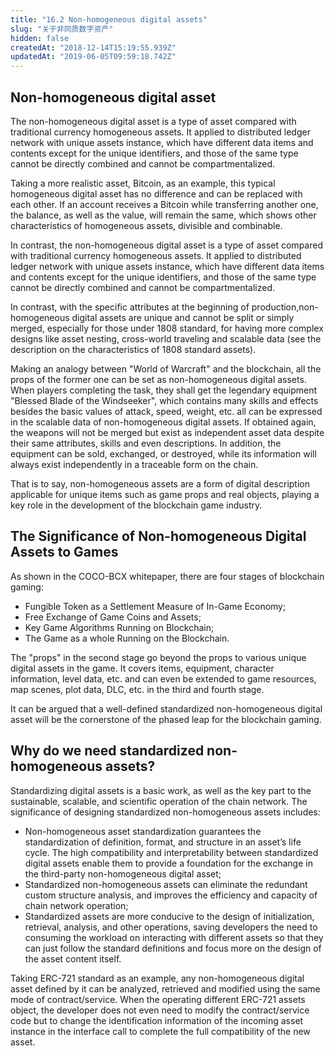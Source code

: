```yaml
---
title: "16.2 Non-homogeneous digital assets"
slug: "关于非同质数字资产"
hidden: false
createdAt: "2018-12-14T15:19:55.939Z"
updatedAt: "2019-06-05T09:59:18.742Z"
---
```

## Non-homogeneous digital asset

The non-homogeneous digital asset is a type of asset compared with traditional currency homogeneous assets. It applied to distributed ledger network with unique assets instance, which have different data items and contents except for the unique identifiers, and those of the same type cannot be directly combined and cannot be compartmentalized.

Taking a more realistic asset, Bitcoin, as an example, this typical homogeneous digital asset has no difference and can be replaced with each other. If an account receives a Bitcoin while transferring another one, the balance, as well as the value, will remain the same, which shows other characteristics of homogeneous assets, divisible and combinable.

In contrast, the non-homogeneous digital asset is a type of asset compared with traditional currency homogeneous assets. It applied to distributed ledger network with unique assets instance, which have different data items and contents except for the unique identifiers, and those of the same type cannot be directly combined and cannot be compartmentalized.

In contrast, with the specific attributes at the beginning of production,non-homogeneous digital assets are unique and cannot be split or simply merged, especially for those under 1808 standard, for having more complex designs like asset nesting, cross-world traveling and scalable data (see the description on the characteristics of 1808 standard assets).

Making an analogy between "World of Warcraft" and the blockchain, all the props of the former one can be set as non-homogeneous digital assets. When players completing the task, they shall get the legendary equipment "Blessed Blade of the Windseeker", which contains many skills and effects besides the basic values of attack, speed, weight, etc. all can be expressed in the scalable data of non-homogeneous digital assets. If obtained again, the weapons will not be merged but exist as independent asset data despite their same attributes, skills and even descriptions. In addition, the equipment can be sold, exchanged, or destroyed, while its information will always exist independently in a traceable form on the chain.

That is to say, non-homogeneous assets are a form of digital description applicable for unique items such as game props and real objects, playing a key role in the development of the blockchain game industry.

##  The Significance of Non-homogeneous Digital Assets to Games

As shown in the COCO-BCX whitepaper, there are four stages of blockchain gaming:
  * Fungible Token as a Settlement Measure of In-Game Economy;
  * Free Exchange of Game Coins and Assets;
  * Key Game Algorithms Running on Blockchain;
  * The Game as a whole Running on the Blockchain.

The "props" in the second stage go beyond the props to various unique digital assets in the game. It covers items, equipment, character information, level data, etc. and can even be extended to game resources, map scenes, plot data, DLC, etc. in the third and fourth stage.

It can be argued that a well-defined standardized non-homogeneous digital asset will be the cornerstone of the phased leap for the blockchain gaming.

## Why do we need standardized non-homogeneous assets?

Standardizing digital assets is a basic work, as well as the key part to the sustainable, scalable, and scientific operation of the chain network. The significance of designing standardized non-homogeneous assets includes:

  * Non-homogeneous asset standardization guarantees the standardization of definition, format, and structure in an asset’s life cycle. The high compatibility and interpretability between standardized digital assets enable them to provide a foundation for the exchange in the third-party non-homogeneous digital asset;
  * Standardized non-homogeneous assets can eliminate the redundant custom structure analysis, and improves the efficiency and capacity of chain network operation;
  * Standardized assets are more conducive to the design of initialization, retrieval, analysis, and other operations, saving developers the need to consuming the workload on interacting with different assets so that they can just follow the standard definitions and focus more on the design of the asset content itself.

Taking ERC-721 standard as an example, any non-homogeneous digital asset defined by it can be analyzed, retrieved and modified using the same mode of contract/service. When the operating different ERC-721 assets object, the developer does not even need to modify the contract/service code but to change the identification information of the incoming asset instance in the interface call to complete the full compatibility of the new asset.